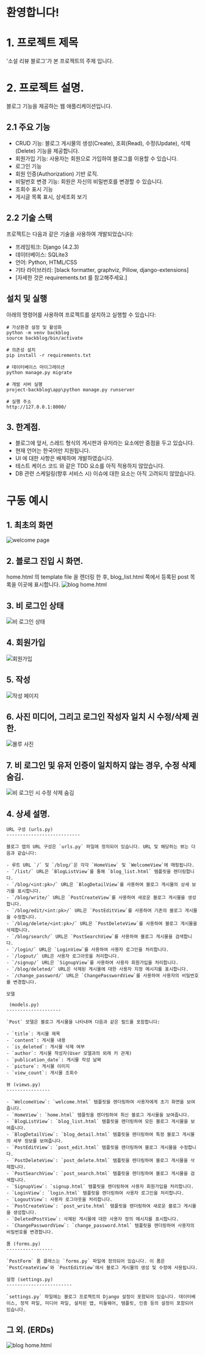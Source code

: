 # 환영합니다!

# 1. 프로젝트 제목
'소설 리뷰 블로그'가 본 프로젝트의 주제 입니다.

# 2. 프로젝트 설명.
블로그 기능을 제공하는 웹 애플리케이션입니다.

## 2.1 주요 기능

- CRUD 기능: 블로그 게시물의 생성(Create), 조회(Read), 수정(Update), 삭제(Delete) 기능을 제공합니다.
- 회원가입 기능: 사용자는 회원으로 가입하여 블로그를 이용할 수 있습니다.
- 로그인 기능
- 회원 인증(Authorization) 기반 로직.
- 비밀번호 변경 기능: 회원은 자신의 비밀번호를 변경할 수 있습니다.
- 조회수 표시 기능
- 게시글 목록 표시, 상세조회 보기
## 2.2 기술 스택

프로젝트는 다음과 같은 기술을 사용하여 개발되었습니다:

- 프레임워크: Django (4.2.3)
- 데이터베이스: SQLite3
- 언어: Python, HTML/CSS
- 기타 라이브러리: [black formatter, graphviz, Pillow, django-extensions]
- [자세한 것은 requirements.txt 를 참고해주세요.]
## 설치 및 실행

아래의 명령어를 사용하여 프로젝트를 설치하고 실행할 수 있습니다:

```windows powershell 기준
# 가상환경 설정 및 활성화
python -m venv backblog
source backblog/bin/activate

# 의존성 설치
pip install -r requirements.txt

# 데이터베이스 마이그레이션
python manage.py migrate

# 개발 서버 실행
project-backblog\app\python manage.py runserver

# 실행 주소
http://127.0.0.1:8000/
```
## 3. 한계점.
- 블로그에 앞서, 스레드 형식의 게시판과 유저라는 요소에만 중점을 두고 있습니다.
- 현재 언어는 한국어만 지원됩니다.
- UI 에 대한 사항은 배제하며 개발하였습니다.
- 테스트 케이스 코드 와 같은 TDD 요소를 아직 적용하지 않았습니다.
- DB 관련 스케일링(향후 서비스 시) 이슈에 대한 요소는 아직 고려되지 않았습니다.

# 구동 예시
## 1. 최초의 화면
![welcome page](app/a.png)

## 2. 블로그 진입 시 화면.
home.html 의 template file 을 렌더링 한 후, blog_list.html 쪽에서 등록된 post 목록을 이곳에 표시합니다.
![blog home.html](app/b.png)

## 3. 비 로그인 상태
![비 로그인 상태](app/d.png)

## 4. 회원가입
![회원가입](app/e.png)

## 5. 작성
![작성 페이지](app/g.png)

## 6. 사진 미디어, 그리고 로그인 작성자 일치 시 수정/삭제 권한.
![몰루 사진](app/c.png)

## 7. 비 로그인 및 유저 인증이 일치하지 않는 경우, 수정 삭제 숨김.
![비 로그인 시 수정 삭제 숨김](app/f.png)

## 4. 상세 설명.
```
URL 구성 (urls.py)
---------------------------

블로그 앱의 URL 구성은 `urls.py` 파일에 정의되어 있습니다. URL 및 해당하는 뷰는 다음과 같습니다:

- 루트 URL `/` 및 `/blog/`은 각각 `HomeView` 및 `WelcomeView`에 매핑됩니다.
- `/list/` URL은 `BlogListView`를 통해 `blog_list.html` 템플릿을 렌더링합니다.
- `/blog/<int:pk>/` URL은 `BlogDetailView`를 사용하여 블로그 게시물의 상세 보기를 표시합니다.
- `/blog/write/` URL은 `PostCreateView`를 사용하여 새로운 블로그 게시물을 생성합니다.
- `/blog/edit/<int:pk>/` URL은 `PostEditView`를 사용하여 기존의 블로그 게시물을 수정합니다.
- `/blog/delete/<int:pk>/` URL은 `PostDeleteView`를 사용하여 블로그 게시물을 삭제합니다.
- `/blog/search/` URL은 `PostSearchView`를 사용하여 블로그 게시물을 검색합니다.
- `/login/` URL은 `LoginView`를 사용하여 사용자 로그인을 처리합니다.
- `/logout/` URL은 사용자 로그아웃을 처리합니다.
- `/signup/` URL은 `SignupView`를 사용하여 사용자 회원가입을 처리합니다.
- `/blog/deleted/` URL은 삭제된 게시물에 대한 사용자 지정 메시지를 표시합니다.
- `/change_password/` URL은 `ChangePasswordView`를 사용하여 사용자의 비밀번호를 변경합니다.

모델

 (models.py)
--------------------

`Post` 모델은 블로그 게시물을 나타내며 다음과 같은 필드를 포함합니다:

- `title`: 게시물 제목
- `content`: 게시물 내용
- `is_deleted`: 게시물 삭제 여부
- `author`: 게시물 작성자(User 모델과의 외래 키 관계)
- `publication_date`: 게시물 작성 날짜
- `picture`: 게시물 이미지
- `view_count`: 게시물 조회수

뷰 (views.py)
----------------

- `WelcomeView`: `welcome.html` 템플릿을 렌더링하여 사용자에게 초기 화면을 보여줍니다.
- `HomeView`: `home.html` 템플릿을 렌더링하여 최신 블로그 게시물을 보여줍니다.
- `BlogListView`: `blog_list.html` 템플릿을 렌더링하여 모든 블로그 게시물을 보여줍니다.
- `BlogDetailView`: `blog_detail.html` 템플릿을 렌더링하여 특정 블로그 게시물의 세부 정보를 보여줍니다.
- `PostEditView`: `post_edit.html` 템플릿을 렌더링하여 블로그 게시물을 수정합니다.
- `PostDeleteView`: `post_delete.html` 템플릿을 렌더링하여 블로그 게시물을 삭제합니다.
- `PostSearchView`: `post_search.html` 템플릿을 렌더링하여 블로그 게시물을 검색합니다.
- `SignupView`: `signup.html` 템플릿을 렌더링하여 사용자 회원가입을 처리합니다.
- `LoginView`: `login.html` 템플릿을 렌더링하여 사용자 로그인을 처리합니다.
- `LogoutView`: 사용자 로그아웃을 처리합니다.
- `PostCreateView`: `post_write.html` 템플릿을 렌더링하여 새로운 블로그 게시물을 생성합니다.
- `DeletedPostView`: 삭제된 게시물에 대한 사용자 정의 메시지를 표시합니다.
- `ChangePasswordView`: `change_password.html` 템플릿을 렌더링하여 사용자의 비밀번호를 변경합니다.

폼 (forms.py)
-----------------

`PostForm` 폼 클래스는 `forms.py` 파일에 정의되어 있습니다. 이 폼은 `PostCreateView`와 `PostEditView`에서 블로그 게시물의 생성 및 수정에 사용됩니다.

설정 (settings.py)
------------------------

`settings.py` 파일에는 블로그 프로젝트의 Django 설정이 포함되어 있습니다. 데이터베이스, 정적 파일, 미디어 파일, 설치된 앱, 미들웨어, 템플릿, 인증 등의 설정이 포함되어 있습니다.
```

## 그 외. (ERDs)
![blog home.html](app/erd_graphviz.png)
